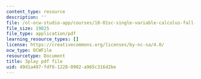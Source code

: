 ```yaml
---
content_type: resource
description: ''
file: /ol-ocw-studio-app/courses/18-01sc-single-variable-calculus-fall-2010/49d1a497fdf812280902a965c316d2be_Wj0oH3ehk18.pdf
file_size: 19825
file_type: application/pdf
learning_resource_types: []
license: https://creativecommons.org/licenses/by-nc-sa/4.0/
ocw_type: OCWFile
resourcetype: Document
title: 3play pdf file
uid: 49d1a497-fdf8-1228-0902-a965c316d2be
---
```

